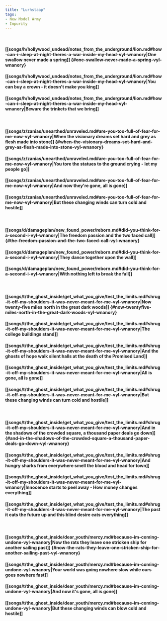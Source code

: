 ```yaml
---
title: "Lurhstaap"
tags:
- New Model Army
- Impurity
---
```

&nbsp;
#### [[songs/h/hollywood_undead/notes_from_the_underground/lion.md#how-can-i-sleep-at-night-theres-a-war-inside-my-head-vyl-wnanory|One swallow never made a spring]] {#one-swallow-never-made-a-spring-vyl-wnanory}
#### [[songs/h/hollywood_undead/notes_from_the_underground/lion.md#how-can-i-sleep-at-night-theres-a-war-inside-my-head-vyl-wnanory|You can buy a crown - it doesn't make you king]]
#### [[songs/h/hollywood_undead/notes_from_the_underground/lion.md#how-can-i-sleep-at-night-theres-a-war-inside-my-head-vyl-wnanory|Beware the trinkets that we bring]]
&nbsp;
#### [[songs/z/zanias/unearthed/unraveled.md#are-you-too-full-of-fear-for-me-now-vyl-wnanory|When the visionary dreams set hard and grey as flesh made into stone]] {#when-the-visionary-dreams-set-hard-and-grey-as-flesh-made-into-stone-vyl-wnanory}
#### [[songs/z/zanias/unearthed/unraveled.md#are-you-too-full-of-fear-for-me-now-vyl-wnanory|You tore the statues to the ground crying - let my people go]]
#### [[songs/z/zanias/unearthed/unraveled.md#are-you-too-full-of-fear-for-me-now-vyl-wnanory|And now they're gone, all is gone]]
#### [[songs/z/zanias/unearthed/unraveled.md#are-you-too-full-of-fear-for-me-now-vyl-wnanory|But these changing winds can turn cold and hostile]]
&nbsp;
#### [[songs/d/damageplan/new_found_power/reborn.md#did-you-think-for-a-second-i-vyl-wnanory|The freedom passion and the two faced call]] {#the-freedom-passion-and-the-two-faced-call-vyl-wnanory}
#### [[songs/d/damageplan/new_found_power/reborn.md#did-you-think-for-a-second-i-vyl-wnanory|They dance together upon the wall]]
#### [[songs/d/damageplan/new_found_power/reborn.md#did-you-think-for-a-second-i-vyl-wnanory|With nothing left to break the fall]]
&nbsp;
#### [[songs/t/the_ghost_inside/get_what_you_give/test_the_limits.md#shrug-it-off-my-shoulders-it-was-never-meant-for-me-vyl-wnanory|Now twenty-five miles north in the great dark woods]] {#now-twentyfive-miles-north-in-the-great-dark-woods-vyl-wnanory}
#### [[songs/t/the_ghost_inside/get_what_you_give/test_the_limits.md#shrug-it-off-my-shoulders-it-was-never-meant-for-me-vyl-wnanory|The college buildings stand]]
#### [[songs/t/the_ghost_inside/get_what_you_give/test_the_limits.md#shrug-it-off-my-shoulders-it-was-never-meant-for-me-vyl-wnanory|And the ghosts of hope walk silent halls at the death of the Promised Land]]
#### [[songs/t/the_ghost_inside/get_what_you_give/test_the_limits.md#shrug-it-off-my-shoulders-it-was-never-meant-for-me-vyl-wnanory|All is gone, all is gone]]
#### [[songs/t/the_ghost_inside/get_what_you_give/test_the_limits.md#shrug-it-off-my-shoulders-it-was-never-meant-for-me-vyl-wnanory|But these changing winds can turn cold and hostile]]
&nbsp;
#### [[songs/t/the_ghost_inside/get_what_you_give/test_the_limits.md#shrug-it-off-my-shoulders-it-was-never-meant-for-me-vyl-wnanory|And in the shadows of the crowded square, a thousand paper deals go down]] {#and-in-the-shadows-of-the-crowded-square-a-thousand-paper-deals-go-down-vyl-wnanory}
#### [[songs/t/the_ghost_inside/get_what_you_give/test_the_limits.md#shrug-it-off-my-shoulders-it-was-never-meant-for-me-vyl-wnanory|And hungry sharks from everywhere smell the blood and head for town]]
#### [[songs/t/the_ghost_inside/get_what_you_give/test_the_limits.md#shrug-it-off-my-shoulders-it-was-never-meant-for-me-vyl-wnanory|Innocence starts to peel away - How money changes everything]]
#### [[songs/t/the_ghost_inside/get_what_you_give/test_the_limits.md#shrug-it-off-my-shoulders-it-was-never-meant-for-me-vyl-wnanory|The past it eats the future up and this blind desire eats everything]]
&nbsp;
#### [[songs/t/the_ghost_inside/dear_youth/mercy.md#because-im-coming-undone-vyl-wnanory|Now the rats they leave one stricken ship for another sailing past]] {#now-the-rats-they-leave-one-stricken-ship-for-another-sailing-past-vyl-wnanory}
#### [[songs/t/the_ghost_inside/dear_youth/mercy.md#because-im-coming-undone-vyl-wnanory|Your world was going nowhere slow while ours goes nowhere fast]]
#### [[songs/t/the_ghost_inside/dear_youth/mercy.md#because-im-coming-undone-vyl-wnanory|And now it's gone, all is gone]]
#### [[songs/t/the_ghost_inside/dear_youth/mercy.md#because-im-coming-undone-vyl-wnanory|But these changing winds can blow cold and hostile]]
